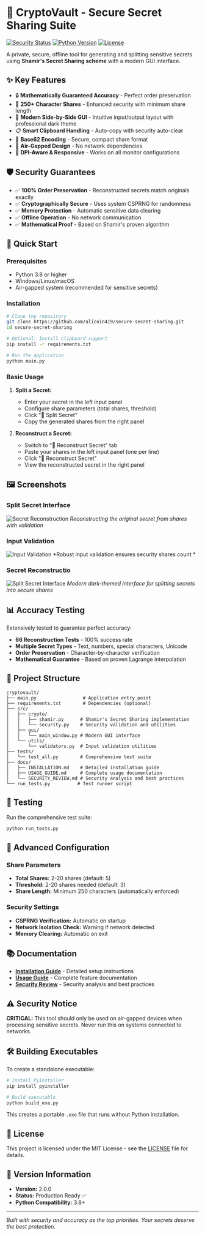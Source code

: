 # 🔐 CryptoVault - Secure Secret Sharing Suite

[![Security Status](https://img.shields.io/badge/security-air--gapped--only-red)](https://github.com/alicoin419/secure-secret-sharing)
[![Python Version](https://img.shields.io/badge/python-3.8%2B-blue)](https://python.org)
[![License](https://img.shields.io/badge/license-MIT-green)](LICENSE)

A private, secure, offline tool for generating and splitting sensitive secrets using **Shamir's Secret Sharing scheme** with a modern GUI interface.

## ✨ Key Features

- 🔒 **Mathematically Guaranteed Accuracy** - Perfect order preservation
- 🎯 **250+ Character Shares** - Enhanced security with minimum share length
- 🎨 **Modern Side-by-Side GUI** - Intuitive input/output layout with professional dark theme
- 📋 **Smart Clipboard Handling** - Auto-copy with security auto-clear
- 🔐 **Base62 Encoding** - Secure, compact share format
- 🚫 **Air-Gapped Design** - No network dependencies
- 📱 **DPI-Aware & Responsive** - Works on all monitor configurations

## 🛡️ Security Guarantees

- ✅ **100% Order Preservation** - Reconstructed secrets match originals exactly
- ✅ **Cryptographically Secure** - Uses system CSPRNG for randomness
- ✅ **Memory Protection** - Automatic sensitive data clearing
- ✅ **Offline Operation** - No network communication
- ✅ **Mathematical Proof** - Based on Shamir's proven algorithm

## 🚀 Quick Start

### Prerequisites
- Python 3.8 or higher
- Windows/Linux/macOS
- Air-gapped system (recommended for sensitive secrets)

### Installation
```bash
# Clone the repository
git clone https://github.com/alicoin419/secure-secret-sharing.git
cd secure-secret-sharing

# Optional: Install clipboard support
pip install -r requirements.txt

# Run the application
python main.py
```

### Basic Usage
1. **Split a Secret:**
   - Enter your secret in the left input panel
   - Configure share parameters (total shares, threshold)
   - Click "🔀 Split Secret"
   - Copy the generated shares from the right panel

2. **Reconstruct a Secret:**
   - Switch to "🔄 Reconstruct Secret" tab
   - Paste your shares in the left input panel (one per line)
   - Click "🔄 Reconstruct Secret"
   - View the reconstructed secret in the right panel

## 🖼️ Screenshots


### Split Secret Interface
![Secret Reconstruction](images/sc1.png)
*Reconstructing the original secret from shares with validation*

### Input Validation
![Input Validation](images/sc2.1.png)
*Robust input validation ensures security shares count *

###  Secret Reconstructio
![Split Secret Interface](images/sc3.png)
*Modern dark-themed interface for splitting secrets into secure shares*


## 📊 Accuracy Testing

Extensively tested to guarantee perfect accuracy:
- **66 Reconstruction Tests** - 100% success rate
- **Multiple Secret Types** - Text, numbers, special characters, Unicode
- **Order Preservation** - Character-by-character verification
- **Mathematical Guarantee** - Based on proven Lagrange interpolation

## 📁 Project Structure

```
cryptovault/
├── main.py                 # Application entry point
├── requirements.txt        # Dependencies (optional)
├── src/
│   ├── crypto/
│   │   ├── shamir.py      # Shamir's Secret Sharing implementation
│   │   └── security.py    # Security validation and utilities
│   ├── gui/
│   │   └── main_window.py # Modern GUI interface
│   └── utils/
│       └── validators.py  # Input validation utilities
├── tests/
│   └── test_all.py        # Comprehensive test suite
├── docs/
│   ├── INSTALLATION.md    # Detailed installation guide
│   ├── USAGE_GUIDE.md     # Complete usage documentation
│   └── SECURITY_REVIEW.md # Security analysis and best practices
└── run_tests.py          # Test runner script
```

## 🧪 Testing

Run the comprehensive test suite:
```bash
python run_tests.py
```

## 🔧 Advanced Configuration

### Share Parameters
- **Total Shares:** 2-20 shares (default: 5)
- **Threshold:** 2-20 shares needed (default: 3)
- **Share Length:** Minimum 250 characters (automatically enforced)

### Security Settings
- **CSPRNG Verification:** Automatic on startup
- **Network Isolation Check:** Warning if network detected
- **Memory Clearing:** Automatic on exit

## 📚 Documentation

- **[Installation Guide](docs/INSTALLATION.md)** - Detailed setup instructions
- **[Usage Guide](docs/USAGE_GUIDE.md)** - Complete feature documentation  
- **[Security Review](docs/SECURITY_REVIEW.md)** - Security analysis and best practices

## ⚠️ Security Notice

**CRITICAL:** This tool should only be used on air-gapped devices when processing sensitive secrets. Never run this on systems connected to networks.

## 🛠️ Building Executables

To create a standalone executable:

```bash
# Install PyInstaller
pip install pyinstaller

# Build executable
python build_exe.py
```

This creates a portable `.exe` file that runs without Python installation.

## 📄 License

This project is licensed under the MIT License - see the [LICENSE](LICENSE) file for details.

## 🎯 Version Information

- **Version:** 2.0.0
- **Status:** Production Ready ✅
- **Python Compatibility:** 3.8+

---

*Built with security and accuracy as the top priorities. Your secrets deserve the best protection.*

